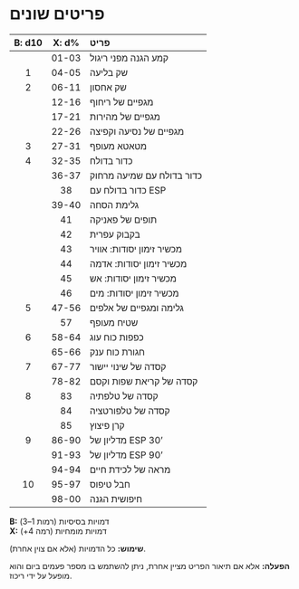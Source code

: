 # פריטים שונים

| B: d10 | X: d% | פריט                                                         |
| :----: | :---: | :----------------------------------------------------------- |
|        | 01-03 | קמע הגנה מפני ריגול |
|   1    | 04-05 | שק בליעה |
|   2    | 06-11 | שק אחסון |
|        | 12-16 | מגפיים של ריחוף |
|        | 17-21 | מגפיים של מהירות |
|        | 22-26 | מגפיים של נסיעה וקפיצה |
|   3    | 27-31 | מטאטא מעופף |
|   4    | 32-35 | כדור בדולח |
|        | 36-37 | כדור בדולח עם שמיעה מרחוק |
|        |  38   | כדור בדולח עם ESP |
|        | 39-40 | גלימת הסחה |
|        |  41   | תופים של פאניקה |
|        |  42   | בקבוק עפרית |
|        |  43   | מכשיר זימון יסודות: אוויר |
|        |  44   | מכשיר זימון יסודות: אדמה |
|        |  45   | מכשיר זימון יסודות: אש |
|        |  46   | מכשיר זימון יסודות: מים |
|   5    | 47-56 | גלימה ומגפיים של אלפים |
|        |  57   | שטיח מעופף |
|   6    | 58-64 | כפפות כוח עוג |
|        | 65-66 | חגורת כוח ענק |
|   7    | 67-77 | קסדה של שינוי יישור |
|        | 78-82 | קסדה של קריאת שפות וקסם |
|   8    |  83   | קסדה של טלפתיה |
|        |  84   | קסדה של טלפורטציה |
|        |  85   | קרן פיצוץ |
|   9    | 86-90 | מדליון של ESP 30’ |
|        | 91-93 | מדליון של ESP 90’ |
|        | 94-94 | מראה של לכידת חיים |
|   10   | 95-97 | חבל טיפוס |
|        | 98-00 | חיפושית הגנה |

**B:** דמויות בסיסיות (רמות 1–3)  
**X:** דמויות מומחיות (רמה 4+)

**שימוש:** כל הדמויות (אלא אם צוין אחרת).

**הפעלה:** אלא אם תיאור הפריט מציין אחרת, ניתן להשתמש בו מספר פעמים ביום והוא מופעל על ידי ריכוז.